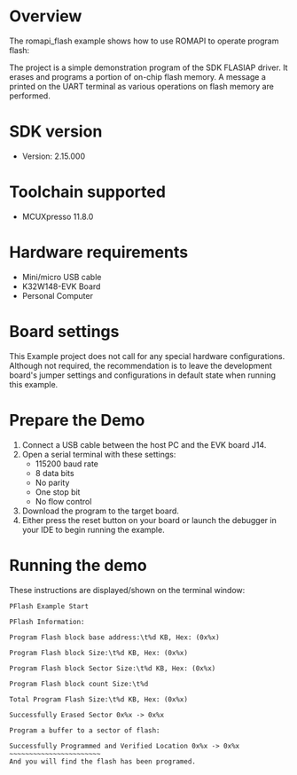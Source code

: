 Overview
========

The romapi_flash example shows how to use ROMAPI to operate program flash:

The project is a simple demonstration program of the SDK FLASIAP driver. It erases and programs
a portion of on-chip flash memory. A message a printed on the UART terminal as various operations on
flash memory are performed.


SDK version
===========
- Version: 2.15.000

Toolchain supported
===================
- MCUXpresso  11.8.0

Hardware requirements
=====================
- Mini/micro USB cable
- K32W148-EVK Board
- Personal Computer

Board settings
==============
This Example project does not call for any special hardware configurations.
Although not required, the recommendation is to leave the development board's jumper settings
and configurations in default state when running this example.

Prepare the Demo
================
1. Connect a USB cable between the host PC and the EVK board J14.
2. Open a serial terminal with these settings:
    - 115200 baud rate
    - 8 data bits
    - No parity
    - One stop bit
    - No flow control
3. Download the program to the target board.
4. Either press the reset button on your board or launch the debugger in your IDE to begin running the example.

Running the demo
================
These instructions are displayed/shown on the terminal window:
~~~~~~~~~~~~~~~~~~~~~~~~
PFlash Example Start

PFlash Information:

Program Flash block base address:\t%d KB, Hex: (0x%x)

Program Flash block Size:\t%d KB, Hex: (0x%x)

Program Flash block Sector Size:\t%d KB, Hex: (0x%x)

Program Flash block count Size:\t%d

Total Program Flash Size:\t%d KB, Hex: (0x%x)

Successfully Erased Sector 0x%x -> 0x%x

Program a buffer to a sector of flash:

Successfully Programmed and Verified Location 0x%x -> 0x%x
~~~~~~~~~~~~~~~~~~~~~~~
And you will find the flash has been programed.
